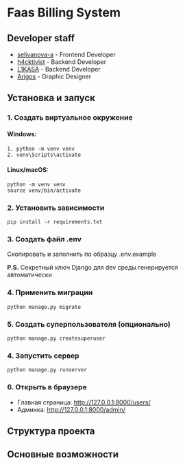 # Faas Billing System

## Developer staff
* [selivanova-a](https://github.com/selivanova-a) - Frontend Developer
* [h4cktivist](https://github.com/h4cktivist) - Backend Developer
* [L1KASA](https://github.com/L1KASA) - Backend Developer
* [Arigos](https://t.me/Arigos) - Graphic Designer

## Установка и запуск
### 1. Создать виртуальное окружение
#### Windows:
````
1. python -m venv venv
2. venv\Scripts\activate
````
#### Linux/macOS:
````
python -m venv venv
source venv/bin/activate
````
### 2. Установить зависимости
````
pip install -r requirements.txt
````
### 3. Создать файл .env
Скопировать и заполнить по образцу .env.example

**P.S.** Секретный ключ Django для dev среды генерируется автоматически

### 4. Применить миграции
````
python manage.py migrate
````
### 5. Создать суперпользователя (опционально)
```
python manage.py createsuperuser
```
### 4. Запустить сервер 
```
python manage.py runserver
```
### 6. Открыть в браузере
* Главная страница: http://127.0.0.1:8000/users/
* Админка: http://127.0.0.1:8000/admin/

## Структура проекта

## Основные возможности
